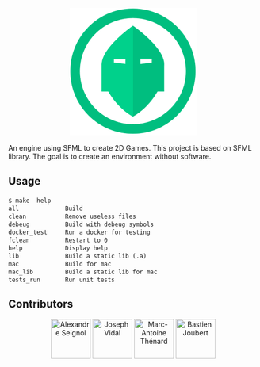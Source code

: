 <p  align="center">
    <img  src=".icon/256x256.png"/>
</p>


An engine using SFML to create 2D Games.
This project is based on SFML library.
The goal is to create an environment without software.

## Usage
```console
$ make  help
all             Build
clean           Remove useless files
debeug          Build with debeug symbols
docker_test     Run a docker for testing
fclean          Restart to 0
help            Display help
lib             Build a static lib (.a)
mac             Build for mac
mac_lib         Build a static lib for mac
tests_run       Run unit tests
```

## Contributors
<div align="center"><a href="https://github.com/Solarius66"><img src="https://avatars2.githubusercontent.com/u/39523301?s=460&v=4" title="Alexandre Seignol" width="80" height="80"></a> <a href="https://github.com/JosephVidal"><img src="https://avatars0.githubusercontent.com/u/36889421?s=460&v=4" title="Joseph Vidal" width="80" height="80"></a> <a href="https://github.com/Marc-AntoineT"><img src="https://avatars0.githubusercontent.com/u/24611411?s=460&v=4" title="Marc-Antoine Thénard" width="80" height="80"></a> <a href="https://github.com/bastienJoubert"><img src="https://avatars0.githubusercontent.com/u/28900405?s=460&v=4" title="Bastien Joubert" width="80" height="80"></a></div>
